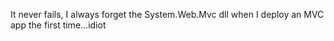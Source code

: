 <!--
id: 371477183
link: http://kevinisom.info/post/371477183/it-never-fails-i-always-forget-the-system-web-mvc
slug: it-never-fails-i-always-forget-the-system-web-mvc
date: Fri Feb 05 2010 14:49:12 GMT+1300 (NZDT)
raw: {"blog_name":"kevinisom","id":371477183,"post_url":"http://kevinisom.info/post/371477183/it-never-fails-i-always-forget-the-system-web-mvc","slug":"it-never-fails-i-always-forget-the-system-web-mvc","type":"text","date":"2010-02-05 01:49:12 GMT","timestamp":1265334552,"state":"published","format":"html","reblog_key":"eAETzPjG","tags":[],"short_url":"http://tmblr.co/Zw68YyM94g-","highlighted":[],"feed_item":"http://twitter.com/kev_nz/statuses/8651393648","from_feed_id":"650289","note_count":0,"title":null,"body":"<p>It never fails, I always forget the System.Web.Mvc dll when I deploy an MVC app the first time&#8230;idiot</p>"}
publish: 2010-02-05
tags: 
title: null
-->


It never fails, I always forget the System.Web.Mvc dll when I deploy an
MVC app the first time…idiot


